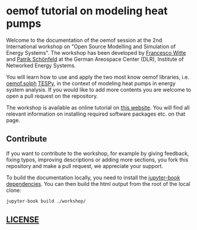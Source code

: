 # oemof tutorial on modeling heat pumps

Welcome to the documentation of the oemof session at the 2nd International workshop on "Open Source Modelling and
Simulation of Energy Systems". The workshop has been developed by [Francesco Witte](https://github.com/fwitte) and
[Patrik Schönfeld](https://github.com/p-snft) at the German Areospace Center (DLR), Institute of Networked Energy
Systems.

You will learn how to use and apply the two most know oemof libraries, i.e.
[oemof.solph](https://github.com/oemof/oemof-solph) [TESPy](https://github.com/oemof/tespy), in the context of modeling
heat pumps in energy system analysis. If you would like to add more contents you are welcome to open a pull request on
the repository.

The workshop is available as online tutorial on [this website](https://fwitte.github.io/oemof-workshop-osmses-2023). You
will find all relevant information on installing required software packages etc. on that page.

## Contribute

If you want to contribute to the workshop, for example by giving feedback, fixing typos, improving descriptions or
adding more sections, you fork this repository and make a pull request, we appreciate your support.

To build the documentation locally, you need to install the
[jupyter-book dependencies](https://jupyterbook.org/en/stable/start/overview.html#install-jupyter-book). You can then
build the html output from the root of the local clone:

```bash
jupyter-book build ./workshop/
```

## [LICENSE](LICENSE)
